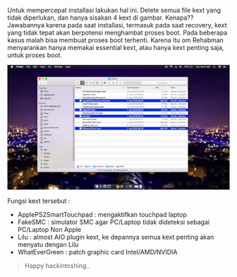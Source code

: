 Untuk mempercepat installasi lakukan hal ini. Delete semua file kext yang tidak diperlukan, dan hanya sisakan 4 kext di gambar. Kenapa?? Jawabannya karena pada saat installasi, termasuk pada saat recovery, kext yang tidak tepat akan berpotensi menghambat proses boot. Pada beberapa kasus malah bisa membuat proses boot terhenti. Karena itu om Rehabman menyarankan hanya memakai essential kext, atau hanya kext penting saja, untuk proses boot.

<img src="https://raw.githubusercontent.com/ipang-dwi/efi-high-sierra/master/ss/es.png"/>

Fungsi kext tersebut :
- ApplePS2SmartTouchpad : mengaktifkan touchpad laptop
- FakeSMC : simulator SMC agar PC/Laptop tidak dideteksi sebagai PC/Laptop Non Apple
- Lilu : almost AIO plugin kext, ke depannya semua kext penting akan menyatu dengan Lilu
- WhatEverGreen : patch graphic card Intel/AMD/NVIDIA

> Happy hackintoshing..